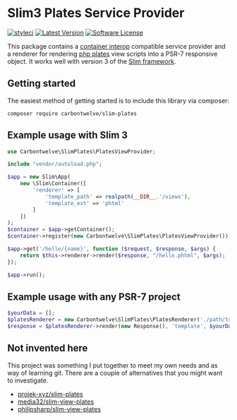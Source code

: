 # Slim3 Plates Service Provider

[![styleci](https://styleci.io/repos/52001558/shield)](https://styleci.io/repos/52001558)
[![Latest Version](https://img.shields.io/packagist/v/carbontwelve/slim-plates.svg?style=flat-square)](https://github.com/carbontwelve/slim-plates/releases)
[![Software License](https://img.shields.io/badge/license-MIT-brightgreen.svg?style=flat-square)](LICENSE.md)

This package contains a [container interop](https://github.com/container-interop/container-interop) compatible service 
provider and a renderer for rendering [php plates](http://platesphp.com/) view scripts into a PSR-7 responsive object. 
It works well with version 3 of the [Slim framework](http://www.slimframework.com/).

## Getting started

The easiest method of getting started is to include this library via composer:

```
composer require carbontwelve/slim-plates
```

## Example usage with Slim 3

```php
use Carbontwelve\SlimPlates\PlatesViewProvider;

include "vendor/autoload.php";

$app = new Slim\App(
    new \Slim\Container([
        'renderer' => [
            'template_path' => realpath(__DIR__.'/views'),
            'template_ext' => 'phtml'
        ]
    ])
);
$container = $app->getContainer();
$container->register(new Carbontwelve\SlimPlates\PlatesViewProvider());

$app->get('/hello/{name}', function ($request, $response, $args) {
    return $this->renderer->render($response, "/hello.phtml", $args);
});

$app->run();
```

## Example usage with any PSR-7 project

```php
$yourData = [];
$platesRenderer = new Carbontwelve\SlimPlates\PlatesRenderer('./path/to/templates', 'phtml');
$response = $platesRenderer->render(new Response(), 'template', $yourData)
```

## Not invented here

This project was something I put together to meet my own needs and as way of learning git. There are a couple of 
alternatives that you might want to investigate.

   - [projek-xyz/slim-plates](https://github.com/projek-xyz/slim-plates)
   - [media32/slim-view-plates](https://github.com/media32/slim-view-plates)
   - [philipsharp/slim-view-plates](https://github.com/philipsharp/slim-view-plates)
